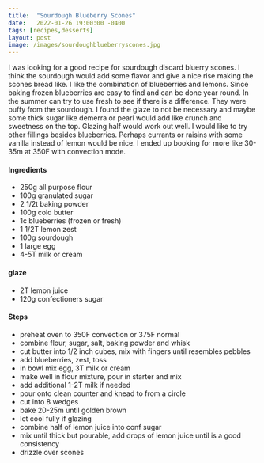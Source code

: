 ```yaml
---
title:  "Sourdough Blueberry Scones"
date:   2022-01-26 19:00:00 -0400
tags: [recipes,desserts]
layout: post
image: /images/sourdoughblueberryscones.jpg
---
```


I was looking for a good recipe for sourdough discard bluerry scones.  I think the sourdough would add some flavor and give a nice rise making the scones bread like.  I like the combination of blueberries and lemons.  Since baking frozen blueberries are easy to find and can be done year round.  In the summer can try to use fresh to see if there is a difference.  They were puffy from the sourdough.  I found the glaze to not be necessary and maybe some thick sugar like demerra or pearl would add like crunch and sweetness on the top. Glazing half would work out well.  I would like to try other fillings besides blueberries. Perhaps currants or raisins with some vanilla instead of lemon would be nice.  I ended up booking for more like 30-35m at 350F with convection mode.

#### Ingredients
- 250g all purpose flour
- 100g granulated sugar
- 2 1/2t baking powder
- 100g cold butter
- 1c blueberries (frozen or fresh)
- 1 1/2T lemon zest
- 100g sourdough
- 1 large egg
- 4-5T milk or cream

#### glaze
- 2T lemon juice
- 120g confectioners sugar

#### Steps
- preheat oven to 350F convection or 375F normal
- combine flour, sugar, salt, baking powder and whisk
- cut butter into 1/2 inch cubes, mix with fingers until resembles pebbles
- add blueberries, zest, toss
- in bowl mix egg, 3T milk or cream
- make well in flour mixture, pour in starter and mix
- add additional 1-2T milk if needed
- pour onto clean counter and knead to from a circle
- cut into 8 wedges
- bake 20-25m until golden brown
- let cool fully if glazing
- combine half of lemon juice into conf sugar
- mix until thick but pourable, add drops of lemon juice until is a good consistency
- drizzle over scones